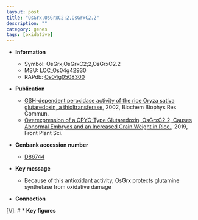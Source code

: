 ```yaml
---
layout: post
title: "OsGrx,OsGrxC2;2,OsGrxC2.2"
description: ""
category: genes
tags: [oxidative]
---
```


* **Information**  
    + Symbol: OsGrx,OsGrxC2;2,OsGrxC2.2  
    + MSU: [LOC_Os04g42930](http://rice.plantbiology.msu.edu/cgi-bin/ORF_infopage.cgi?orf=LOC_Os04g42930)  
    + RAPdb: [Os04g0508300](http://rapdb.dna.affrc.go.jp/viewer/gbrowse_details/irgsp1?name=Os04g0508300)  

* **Publication**  
    + [GSH-dependent peroxidase activity of the rice Oryza sativa glutaredoxin, a thioltransferase](http://www.ncbi.nlm.nih.gov/pubmed?term=GSH-dependent+peroxidase+activity+of+the+rice+Oryza+sativa+glutaredoxin,+a+thioltransferase%5BTitle%5D), 2002, Biochem Biophys Res Commun.
    + [Overexpression of a CPYC-Type Glutaredoxin, OsGrxC2.2, Causes Abnormal Embryos and an Increased Grain Weight in Rice.](http://www.ncbi.nlm.nih.gov/pubmed?term=Overexpression+of+a+CPYC-Type+Glutaredoxin,+OsGrxC2.2,+Causes+Abnormal+Embryos+and+an+Increased+Grain+Weight+in+Rice.%5BTitle%5D), 2019, Front Plant Sci.

* **Genbank accession number**  
    + [D86744](http://www.ncbi.nlm.nih.gov/nuccore/D86744)

* **Key message**  
    + Because of this antioxidant activity, OsGrx protects glutamine synthetase from oxidative damage

* **Connection**  

[//]: # * **Key figures**  


